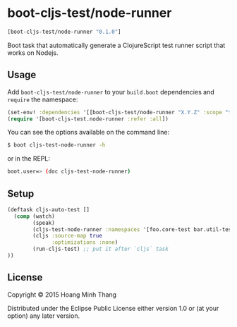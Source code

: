# boot-cljs-test/node-runner

```clj
[boot-cljs-test/node-runner "0.1.0"]
```

Boot task that automatically generate a ClojureScript test runner
script that works on Nodejs.

## Usage

Add `boot-cljs-test/node-runner` to your `build.boot` dependencies and
`require` the namespace:

```clj
(set-env! :dependencies '[[boot-cljs-test/node-runner "X.Y.Z" :scope "test"]])
(require '[boot-cljs-test.node-runner :refer :all])
```

You can see the options available on the command line:

```bash
$ boot cljs-test-node-runner -h
```

or in the REPL:

```bash
boot.user=> (doc cljs-test-node-runner)
```

## Setup

```clj
(deftask cljs-auto-test []
  (comp (watch)
        (speak)
        (cljs-test-node-runner :namespaces '[foo.core-test bar.util-test]) ;; put it before `cljs` task
        (cljs :source-map true
              :optimizations :none)
        (run-cljs-test) ;; put it after `cljs` task
))
```

## License

Copyright © 2015 Hoang Minh Thang

Distributed under the Eclipse Public License either version 1.0 or (at
your option) any later version.
